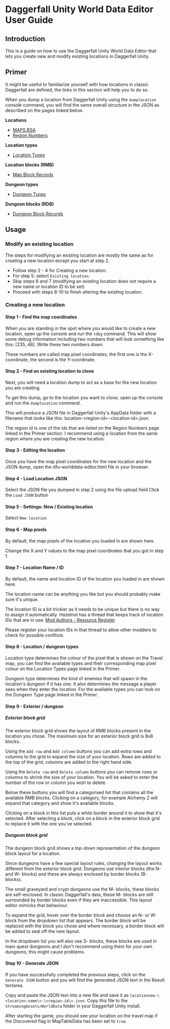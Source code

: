 # Daggerfall Unity World Data Editor User Guide

## Introduction

This is a guide on how to use the Daggerfall Unity World Data Editor that lets you create new and modify existing locations in Daggerfall Unity.

## Primer

It might be useful to familiarize yourself with how locations in classic Daggerfall are defined, the links in this section will help you to do so.

When you dump a location from Daggerfall Unity using the `dumplocation` console command, you will find the same overall structure in the JSON as described on the pages linked below.

**Locations**

- [MAPS.BSA](https://en.uesp.net/wiki/Daggerfall:MAPS.BSA)
- [Region Numbers](https://en.uesp.net/wiki/Daggerfall:Region\_Numbers)

**Location types**

- [Location Types](https://en.uesp.net/wiki/Daggerfall:Location_types)

**Location blocks (RMB)**

- [Map Block Records](https://en.uesp.net/wiki/Daggerfall:BLOCKS.BSA/Map\_Block\_Records)

**Dungeon types**

- [Dungeon Types](https://en.uesp.net/wiki/Daggerfall:Dungeons#Dungeon_Types)

**Dungeon blocks (RDB)**

- [Dungeon Block Records](https://en.uesp.net/wiki/Daggerfall:BLOCKS.BSA/Dungeon\_Block\_Records)

## Usage

### Modify an existing location

The steps for modifying an existing location are mostly the same as for creating a new location except you start at step 2.

- Follow step 2 - 4 for Creating a new location. 
- For step 5: select `Existing location`.
- Skip steps 6 and 7 (modifying an existing location does not require a new name or location ID to be set)
- Proceed with steps 8-10 to finish altering the existing location.

### Creating a new location

#### Step 1 - Find the map coordinates

When you are standing in the spot where you would like to create a new location, open up the console and run the `tdbg` command. This will show some debug information including two numbers that will look something like this: [235, 48]. Write these two numbers down.

These numbers are called map pixel coordinates, the first one is the X-coordinate, the second is the Y-coordinate. 

#### Step 2 - Find an existing location to clone

Next, you will need a location dump to act as a base for the new location you are creating. 

To get this dump, go to the location you want to clone, open up the console and run the `dumplocation` command. 

This will produce a JSON file in Daggerfall Unity's AppData folder with a filename that looks like this: location-\<region-id\>-\<location-id\>.json.

The region id is one of the ids that are listed on the Region Numbers page linked in the Primer section. I recommend using a location from the same region where you are creating the new location.

#### Step 3 - Editing the location

Once you have the map pixel coordinates for the new location and the JSON dump, open the dfu-worlddata-editor.html file in your browser.

#### Step 4 - Load Location JSON

Select the JSON file you dumped in step 2 using the file upload field
Click the `Load JSON` button

#### Step 5 - Settings: New / Existing location

Select `New location`

#### Step 6 - Map pixels

By default, the map pixels of the location you loaded in are shown here.

Change the X and Y values to the map pixel coordinates that you got in step 1

#### Step 7 - Location Name / ID

By default, the name and location ID of the location you loaded in are shown here.

The location name can be anything you like but you should probably make sure it's unique. 

The location ID is a bit trickier as it needs to be unique but there is no way to assign it automatically. Hazelnut has a thread that keeps track of location IDs that are in use: [Mod Authors - Resource Register](https://forums.dfworkshop.net/viewtopic.php?f=27&t=3023)

Please register your location IDs in that thread to allow other modders to check for possible conflicts.

#### Step 8 - Location / dungeon types

Location type determines the colour of the pixel that is shown on the Travel map, you can find the available types and their corresponding map pixel colour on the Location Types page linked in the Primer.

Dungeon type determines the kind of enemies that will spawn in the location's dungeon if it has one. It also determines the message a player sees when they enter the location. For the available types you can look on the Dungeon Type page linked in the Primer.

#### Step 9 - Exterior / dungeon 

##### Exterior block grid

The exterior block grid shows the layout of RMB blocks present in the location you chose. The maximum size for an exterior block grid is 8x8 blocks.

Using the `Add row` and `Add column` buttons you can add extra rows and columns to the grid to expand the size of your location. Rows are added to the top of the grid, columns are added to the right hand side.

Using the `Delete row` and `Delete column` buttons you can remove rows or columns to shrink the size of your location. You will be asked to enter the number of the row or column you wish to delete.

Below these buttons you will find a categorised list that contains all the available RMB blocks. Clicking on a category, for example Alchemy 2 will expand that category and show it's available blocks.

Clicking on a block in this list puts a white border around it to show that it's selected. After selecting a block, click on a block in the exterior block grid to replace it with the one you've selected.

##### Dungeon block grid

The dungeon block grid shows a top-down representation of the dungeon block layout for a location. 

Since dungeons have a few special layout rules, changing the layout works different from the exterior block grid. Dungeons use interior blocks (the N- and W- blocks) and these are always enclosed by border blocks (B- blocks). 

The small graveyard and crypt dungeons use the M- blocks, these blocks are self-enclosed. In classic Daggerfall's data, these M- blocks are still surrounded by border blocks even if they are inaccessible. This layout editor mimicks that behaviour.

To expand the grid, hover over the border block and choose an N- or W- block from the dropdown list that appears. The border block will be replaced with the block you chose and where necessary, a border block will be added to seal off the new layout.

In the dropdown list you will also see S- blocks, these blocks are used in main quest dungeons and I don't recommend using them for your own dungeons, this might cause problems.

#### Step 10 - Generate JSON

If you have successfully completed the previous steps, click on the `Generate JSON` button and you will find the generated JSON text in the Result textarea. 

Copy and paste the JSON text into a new file and save it as `locationnew-\<location-name\>-\<region-id\>.json`. Copy this file to the `StreamingAssets/WorldData` folder in your Daggerfall Unity install.

After starting the game, you should see your location on the travel map if the Discovered flag in MapTableData has been set to `true`.

